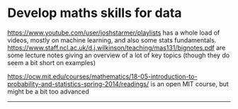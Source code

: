 # Develop maths skills for data

https://www.youtube.com/user/joshstarmer/playlists has a whole load of videos, mostly on machine learning, and also some stats fundamentals.
https://www.staff.ncl.ac.uk/d.j.wilkinson/teaching/mas131/bignotes.pdf are some lecture notes giving an overview of a lot of key topics (though they do seem a bit short on examples)

https://ocw.mit.edu/courses/mathematics/18-05-introduction-to-probability-and-statistics-spring-2014/readings/ is an open MIT course, but might be a bit too advanced

---
